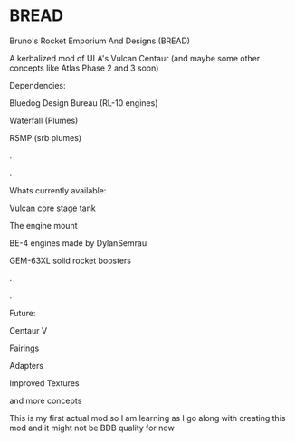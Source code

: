 # BREAD
Bruno's Rocket Emporium And Designs (BREAD)

A kerbalized mod of ULA's Vulcan Centaur (and maybe some other concepts like Atlas Phase 2 and 3 soon)

Dependencies:

Bluedog Design Bureau (RL-10 engines)

Waterfall (Plumes)

RSMP (srb plumes)

.

.

Whats currently available:

Vulcan core stage tank

The engine mount

BE-4 engines made by DylanSemrau

GEM-63XL solid rocket boosters

.

.

Future:

Centaur V

Fairings

Adapters

Improved Textures

and more concepts

This is my first actual mod so I am learning as I go along with creating this mod and it might not be BDB quality for now

